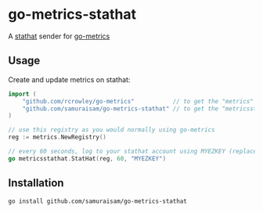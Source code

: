 go-metrics-stathat
==========

A [stathat](http://www.stathat.com/) sender for [go-metrics](http://github.com/rcrowley/go-metrics)

Usage
-----

Create and update metrics on stathat:

```go
import (
	"github.com/rcrowley/go-metrics"           // to get the "metrics" namespace
	"github.com/samuraisam/go-metrics-stathat" // to get the "metricsstathat" namespace
)

// use this registry as you would normally using go-metrics
reg := metrics.NewRegistry()

// every 60 seconds, log to your stathat account using MYEZKEY (replace with yours)
go metricsstathat.StatHat(reg, 60, "MYEZKEY")
```

Installation
------------

```sh
go install github.com/samuraisam/go-metrics-stathat
```
